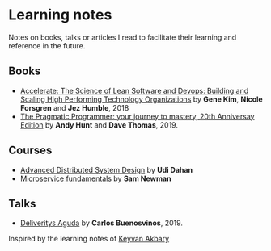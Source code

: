 # Learning notes

Notes on books, talks or articles I read to facilitate their learning and reference in the future.

## Books

* [Accelerate: The Science of Lean Software and Devops: Building and Scaling High Performing Technology Organizations](books/accelerate.md) by **Gene Kim**, **Nicole Forsgren** and **Jez Humble**, 2018
* [The Pragmatic Programmer: your journey to mastery, 20th Anniversay Edition](books/the-pragmatic-programmer.md) by **Andy Hunt** and **Dave Thomas**, 2019.

## Courses

* [Advanced Distributed System Design](courses/adsd.md) by **Udi Dahan**
* [Microservice fundamentals](courses/microservices-fundamentals.md) by **Sam Newman**

## Talks

* [Deliveritys Aguda](talks/deliveritis-aguda.md) by **Carlos Buenosvinos**, 2019.

Inspired by the learning notes of [Keyvan Akbary](https://github.com/keyvanakbary/learning-notes)